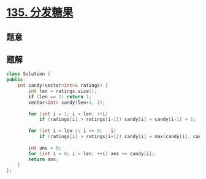 #  [135. 分发糖果](https://leetcode-cn.com/problems/candy/)

## 题意



## 题解



```c++
class Solution {
public:
    int candy(vector<int>& ratings) {
        int len = ratings.size();
        if (len == 1) return 1;
        vector<int> candy(len+1, 1);
        
        for (int i = 1; i < len; ++i)
            if (ratings[i] > ratings[i-1]) candy[i] = candy[i-1] + 1;
        
        for (int i = len-2; i >= 0; --i)
            if (ratings[i] > ratings[i+1]) candy[i] = max(candy[i], candy[i+1] + 1);
        
        int ans = 0;
        for (int i = 0; i < len; ++i) ans += candy[i];
        return ans;
    }
};
```



```python3

```

